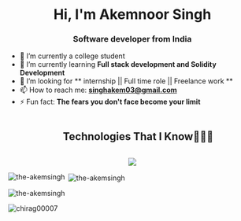 <h1 align="center">Hi, I'm Akemnoor Singh</h1>
<h3 align="center">Software developer from India</h3>


- 🔭 I’m currently a college student 
- 🌱 I’m currently learning **Full stack development and Solidity Development**
- 👯 I’m looking for ** internship || Full time role || Freelance work **
- 📫 How to reach me: **singhakem03@gmail.com**
- ⚡ Fun fact: **The fears you don't face become your limit**


<div id="user-content-toc">
  <ul align="center">
    <summary><h2 style="display: inline-block">Technologies That I Know👨🏻‍💻</h2></summary>
  </ul>
</div>
<!--tech stack icons-->
<p align="center">
  <a href="https://skillicons.dev">
    <img src="https://skillicons.dev/icons?i=git,cpp,css,postgres,prisma,express,github,html,js,materialui,mongodb,mysql,nextjs,nodejs,postman,py,react,tailwind,ts,cloudflare,vscode&perline=14" />
  </a>
</p>
<p><img align="left" src="https://github-readme-stats.vercel.app/api/top-langs?username=the-akemsingh&show_icons=true&locale=en&layout=compact" alt="the-akemsingh" /></p>

<p>&nbsp;<img align="center" src="https://github-readme-stats.vercel.app/api?username=the-akemsingh&show_icons=true&locale=en" alt="the-akemsingh" /></p>
<p><img align="center" src="https://github-readme-streak-stats.herokuapp.com/?user=the-akemsingh&" alt="the-akemsingh" /></p>

<p align="left"> <img src="https://komarev.com/ghpvc/?username=chirag00007&label=Profile%20views&color=0e75b6&style=flat" alt="chirag00007" /> </p>
